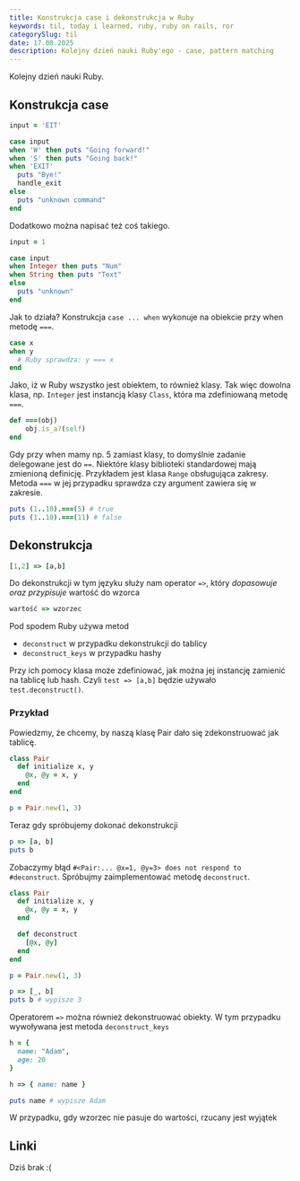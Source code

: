 ```yaml
---
title: Konstrukcja case i dekonstrukcja w Ruby
keywords: til, today i learned, ruby, ruby on rails, ror
categorySlug: til
date: 17.08.2025
description: Kolejny dzień nauki Ruby'ego - case, pattern matching
---
```

Kolejny dzień nauki Ruby.
## Konstrukcja case
```ruby
input = 'EIT'

case input
when 'W' then puts "Going forward!"
when 'S' then puts "Going back!"
when 'EXIT'
  puts "Bye!"
  handle_exit
else
  puts "unknown command"
end
```
Dodatkowo można napisać też coś takiego.

```ruby
input = 1

case input
when Integer then puts "Num"
when String then puts "Text"
else
  puts "unknown"
end
```
Jak to działa?
Konstrukcja `case ... when` wykonuje na obiekcie przy when metodę `===`.
```ruby
case x
when y
  # Ruby sprawdza: y === x
end
```
Jako, iż w Ruby wszystko jest obiektem, to również klasy. Tak więc dowolna klasa, np. `Integer` jest instancją klasy `Class`,
która ma zdefiniowaną metodę `===`.
```ruby
def ===(obj)
    obj.is_a?(self)
end
```
Gdy przy when mamy np. 5 zamiast klasy, to domyślnie zadanie delegowane jest do `==`.
Niektóre klasy biblioteki standardowej mają zmienioną definicję. Przykładem jest klasa `Range`
obsługująca zakresy. Metoda `===` w jej przypadku sprawdza czy argument zawiera się w zakresie.
```ruby
puts (1..10).===(5) # true
puts (1..10).===(11) # false
```

## Dekonstrukcja
```ruby
[1,2] => [a,b]
```
Do dekonstrukcji w tym języku służy nam operator `=>`, który *dopasowuje oraz przypisuje* wartość do wzorca
```ruby
wartość => wzorzec
```
Pod spodem Ruby używa metod
- `deconstruct` w przypadku dekonstrukcji do tablicy
- `deconstruct_keys` w przypadku hashy

Przy ich pomocy klasa może zdefiniować, jak można jej instancję zamienić na tablicę lub hash.
Czyli `test => [a,b]` będzie używało `test.deconstruct()`.
### Przykład
Powiedzmy, że chcemy, by naszą klasę Pair dało się zdekonstruować jak tablicę.
```ruby
class Pair
  def initialize x, y
    @x, @y = x, y
  end
end

p = Pair.new(1, 3)
```
Teraz gdy spróbujemy dokonać dekonstrukcji
```ruby
p => [a, b]
puts b
```
Zobaczymy błąd `#<Pair:... @x=1, @y=3> does not respond to #deconstruct`.
Spróbujmy zaimplementować metodę `deconstruct`.
```ruby
class Pair
  def initialize x, y
    @x, @y = x, y
  end

  def deconstruct
    [@x, @y]
  end
end

p = Pair.new(1, 3)

p => [_, b]
puts b # wypisze 3
```

Operatorem `=>` można również dekonstruować obiekty. W tym przypadku wywoływana jest metoda `deconstruct_keys`

```ruby
h = {
  name: "Adam",
  age: 20
}

h => { name: name }

puts name # wypisze Adam
```

W przypadku, gdy wzorzec nie pasuje do wartości, rzucany jest wyjątek

## Linki
Dziś brak :(